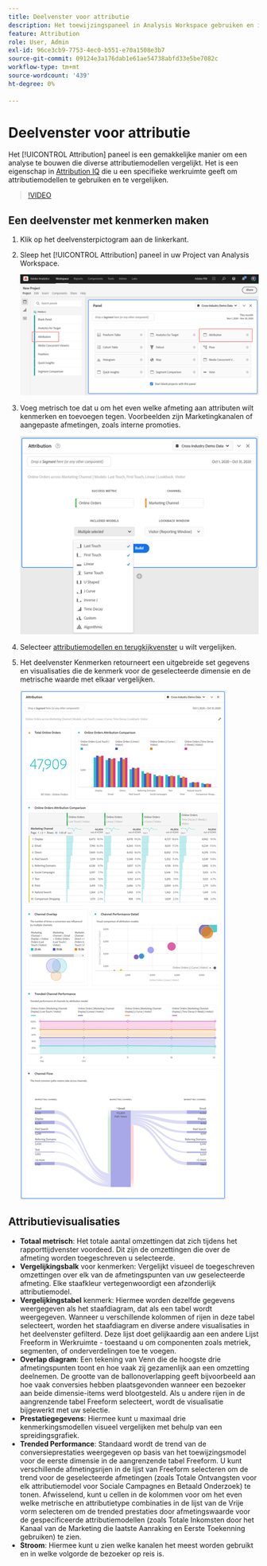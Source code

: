 ```yaml
---
title: Deelvenster voor attributie
description: Het toewijzingspaneel in Analysis Workspace gebruiken en interpreteren.
feature: Attribution
role: User, Admin
exl-id: 96ce3cb9-7753-4ec0-b551-e70a1508e3b7
source-git-commit: 09124e3a176dab1e61ae54738abfd33e5be7082c
workflow-type: tm+mt
source-wordcount: '439'
ht-degree: 0%

---
```


# Deelvenster voor attributie

Het [!UICONTROL Attribution] paneel is een gemakkelijke manier om een analyse te bouwen die diverse attributiemodellen vergelijkt. Het is een eigenschap in [Attribution IQ](../attribution/overview.md) die u een specifieke werkruimte geeft om attributiemodellen te gebruiken en te vergelijken.

>[!VIDEO](https://video.tv.adobe.com/v/23139/?quality=12)

## Een deelvenster met kenmerken maken

1. Klik op het deelvensterpictogram aan de linkerkant.
1. Sleep het [!UICONTROL Attribution] paneel in uw Project van Analysis Workspace.

   ![Nieuw deelvenster voor kenmerken](assets/Attribution_Panel_1.png)

1. Voeg metrisch toe dat u om het even welke afmeting aan attributen wilt kenmerken en toevoegen tegen. Voorbeelden zijn Marketingkanalen of aangepaste afmetingen, zoals interne promoties.

   ![Dimensie en metrisch selecteren](assets/attribution_panel2.png)

1. Selecteer [attributiemodellen en terugkijkvenster](../attribution/models.md) u wilt vergelijken.

1. Het deelvenster Kenmerken retourneert een uitgebreide set gegevens en visualisaties die de kenmerk voor de geselecteerde dimensie en de metrische waarde met elkaar vergelijken.

   ![Attributievisualisaties](assets/attr_panel_vizs.png)

## Attributievisualisaties

* **Totaal metrisch**: Het totale aantal omzettingen dat zich tijdens het rapporttijdvenster voordeed. Dit zijn de omzettingen die over de afmeting worden toegeschreven u selecteerde.
* **Vergelijkingsbalk** voor kenmerken: Vergelijkt visueel de toegeschreven omzettingen over elk van de afmetingspunten van uw geselecteerde afmeting. Elke staafkleur vertegenwoordigt een afzonderlijk attributiemodel.
* **Vergelijkingstabel** kenmerk: Hiermee worden dezelfde gegevens weergegeven als het staafdiagram, dat als een tabel wordt weergegeven. Wanneer u verschillende kolommen of rijen in deze tabel selecteert, worden het staafdiagram en diverse andere visualisaties in het deelvenster gefilterd. Deze lijst doet gelijkaardig aan een andere Lijst Freeform in Werkruimte - toestaand u om componenten zoals metriek, segmenten, of onderverdelingen toe te voegen.
* **Overlap diagram**: Een tekening van Venn die de hoogste drie afmetingspunten toont en hoe vaak zij gezamenlijk aan een omzetting deelnemen. De grootte van de ballonoverlapping geeft bijvoorbeeld aan hoe vaak conversies hebben plaatsgevonden wanneer een bezoeker aan beide dimensie-items werd blootgesteld. Als u andere rijen in de aangrenzende tabel Freeform selecteert, wordt de visualisatie bijgewerkt met uw selectie.
* **Prestatiegegevens**: Hiermee kunt u maximaal drie kenmerkingsmodellen visueel vergelijken met behulp van een spreidingsgrafiek.
* **Trended Performance**: Standaard wordt de trend van de conversieprestaties weergegeven op basis van het toewijzingsmodel voor de eerste dimensie in de aangrenzende tabel Freeform. U kunt verschillende afmetingsrijen in de lijst van Freeform selecteren om de trend voor de geselecteerde afmetingen (zoals Totale Ontvangsten voor elk attributiemodel voor Sociale Campagnes en Betaald Onderzoek) te tonen. Afwisselend, kunt u cellen in de kolommen voor om het even welke metrische en attributietype combinaties in de lijst van de Vrije vorm selecteren om de trended prestaties door afmetingswaarde voor de gespecificeerde attributiemodellen (zoals Totale Inkomsten door het Kanaal van de Marketing die laatste Aanraking en Eerste Toekenning gebruiken) te zien.
* **Stroom**: Hiermee kunt u zien welke kanalen het meest worden gebruikt en in welke volgorde de bezoeker op reis is.
